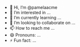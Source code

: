 - 👋 Hi, I’m @pamelaacme
- 👀 I’m interested in ...
- 🌱 I’m currently learning ...
- 💞️ I’m looking to collaborate on ...
- 📫 How to reach me ...
- 😄 Pronouns: ...
- ⚡ Fun fact: ...

<!---
pamelaacme/pamelaacme is a ✨ special ✨ repository because its `README.md` (this file) appears on your GitHub profile.
You can click the Preview link to take a look at your changes.
--->
